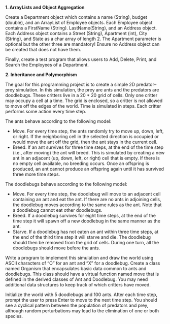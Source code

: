 **1. ArrayLists and Object Aggregation**

Create a Department object which contains a name (String), budget (double), and an ArrayList of Employee objects. Each Employee object contains a FirstName (String). LastName(String), and an Address object. Each Address object contains a Street (String), Apartment (int), City (String), and State as a char array of length 2. The Apartment parameter is optional but the other three are mandatory! Ensure no Address object can be created that does not have them.

Finally, create a test program that allows users to Add, Delete, Print, and Search the Employees of a Department.

**2. Inheritance and Polymorphism**

The goal for this programming project is to create a simple 2D predator–prey simulation. In this simulation, the prey are ants and the predators are doodlebugs. These critters live in a 20 * 20 grid of cells. Only one critter may occupy a cell at a time. The grid is enclosed, so a critter is not allowed to move off the edges of the world. Time is simulated in steps. Each critter performs some action every time step.

The ants behave according to the following model:
- Move. For every time step, the ants randomly try to move up, down, left, or right. If the neighboring cell in the selected direction is occupied or would
move the ant off the grid, then the ant stays in the current cell.
- Breed. If an ant survives for three time steps, at the end of the time step (i.e., after moving) the ant will breed. This is simulated by creating a new ant in an adjacent (up, down, left, or right) cell that is empty. If there is no empty cell available, no breeding occurs. Once an offspring is produced, an ant cannot
produce an offspring again until it has survived three more time steps.

The doodlebugs behave according to the following model:
- Move. For every time step, the doodlebug will move to an adjacent cell containing an ant and eat the ant. If there are no ants in adjoining cells, the doodlebug moves according to the same rules as the ant. Note that a doodlebug cannot eat other doodlebugs.
- Breed. If a doodlebug survives for eight time steps, at the end of the time step it will spawn off a new doodlebug in the same manner as the ant.
- Starve. If a doodlebug has not eaten an ant within three time steps, at the end of the third time step it will starve and die. The doodlebug should then be removed from the grid of cells.
During one turn, all the doodlebugs should move before the ants.

Write a program to implement this simulation and draw the world using ASCII characters of “O” for an ant and “X” for a doodlebug. Create a class named Organism that encapsulates basic data common to ants and doodlebugs. This class should have a virtual function named move that is defined in the derived classes of Ant and Doodlebug. You may need additional data structures to keep track of which critters have moved.

Initialize the world with 5 doodlebugs and 100 ants. After each time step, prompt the user to press Enter to move to the next time step. You should see a cyclical pattern between the population of predators and prey, although random perturbations may lead to the elimination of one or both species.
